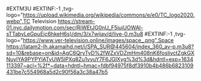#EXTM3U
#EXTINF:-1 ,tvg-logo="https://upload.wikimedia.org/wikipedia/commons/e/e0/TC_logo2020.webp",TC Television
https://stream-01.nyc.dailymotion.com/sec(RiWEtJG0nU_F5iuiUOWAl-sTTabyLeGpuEjc6hkeH6s)/dm/3/x7wijay/d/live-0.m3u8
#EXTINF:-1 ,tvg-logo="https://www.ver-television.online/images/space_.png",Space
https://latam2-lh.akamaihd.net/i/SPA_SUR@445604/index_360_av-p.m3u8?sd=10&rebase=on&id=AgC6QryTyD%2fWZxVDZmHm408nK6foslivctZgkGXNuylYA9PYPYlATyUW5lPXq8Zu1vvuY7F6JGIXyg%3d%3d&hdntl=exp=1634113397~acl=%2f*~data=hdntl~hmac=fdbf94975f8df3910b4b486b6823109431be7c554968a5d2c90f56a3c38a47b5

